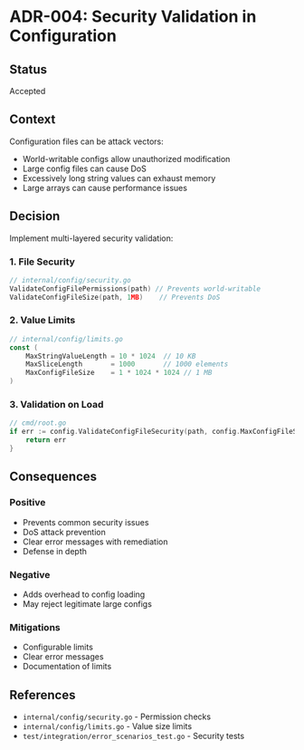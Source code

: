 # ADR-004: Security Validation in Configuration

## Status
Accepted

## Context

Configuration files can be attack vectors:
- World-writable configs allow unauthorized modification
- Large config files can cause DoS
- Excessively long string values can exhaust memory
- Large arrays can cause performance issues

## Decision

Implement multi-layered security validation:

### 1. File Security
```go
// internal/config/security.go
ValidateConfigFilePermissions(path) // Prevents world-writable
ValidateConfigFileSize(path, 1MB)    // Prevents DoS
```

### 2. Value Limits
```go
// internal/config/limits.go
const (
    MaxStringValueLength = 10 * 1024  // 10 KB
    MaxSliceLength       = 1000       // 1000 elements
    MaxConfigFileSize    = 1 * 1024 * 1024 // 1 MB
)
```

### 3. Validation on Load
```go
// cmd/root.go
if err := config.ValidateConfigFileSecurity(path, config.MaxConfigFileSize); err != nil {
    return err
}
```

## Consequences

### Positive
- Prevents common security issues
- DoS attack prevention
- Clear error messages with remediation
- Defense in depth

### Negative
- Adds overhead to config loading
- May reject legitimate large configs

### Mitigations
- Configurable limits
- Clear error messages
- Documentation of limits

## References
- `internal/config/security.go` - Permission checks
- `internal/config/limits.go` - Value size limits
- `test/integration/error_scenarios_test.go` - Security tests
